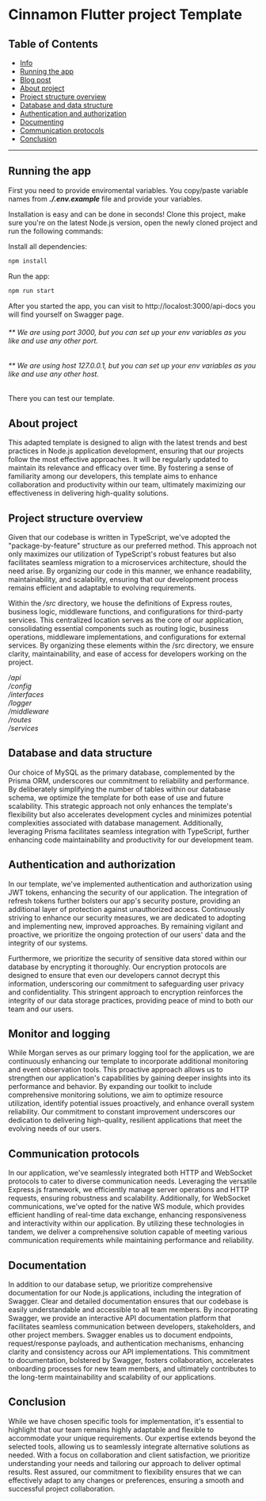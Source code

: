 # Cinnamon Flutter project Template

## **Table of Contents**

*  [Info](#info)
*  [Running the app](#running)
*  [Blog post](#blog)
*  [About project](#about)
*  [Project structure overview](#structure)
*  [Database and data structure](#database)
*  [Authentication and authorization](#auth)
*  [Documenting](#docs)
*  [Communication protocols](#protocol)
*  [Conclusion](#conclusion)
----

## **Running the app** <a name="running"></a>

First you need to provide enviromental variables. You copy/paste variable names from **<em>./.env.example</em>** file and provide your variables.

Installation is easy and can be done in seconds! Clone this project, make sure you're on the latest Node.js version, open the newly cloned project and run the following commands:

Install all dependencies:

```bash
npm install
```

Run the app:

```bash
npm run start
```
After you started the app, you can visit to http://localost:3000/api-docs you will find yourself on Swagger page.

###### ** We are using port 3000, but you can set up your env variables as you like and use any other port.
###### ** We are using host 127.0.0.1, but you can set up your env variables as you like and use any other host.

There you can test our template.

## **About project** <a name="about"></a>

This adapted template is designed to align with the latest trends and best practices in Node.js application development, ensuring that our projects follow the most effective approaches. It will be regularly updated to maintain its relevance and efficacy over time. By fostering a sense of familiarity among our developers, this template aims to enhance collaboration and productivity within our team, ultimately maximizing our effectiveness in delivering high-quality solutions.

## **Project structure overview** <a name="structure"></a>

Given that our codebase is written in TypeScript, we've adopted the "package-by-feature" structure as our preferred method. This approach not only maximizes our utilization of TypeScript's robust features but also facilitates seamless migration to a microservices architecture, should the need arise. By organizing our code in this manner, we enhance readability, maintainability, and scalability, ensuring that our development process remains efficient and adaptable to evolving requirements.

Within the */src* directory, we house the definitions of Express routes, business logic, middleware functions, and configurations for third-party services. This centralized location serves as the core of our application, consolidating essential components such as routing logic, business operations, middleware implementations, and configurations for external services. By organizing these elements within the /src directory, we ensure clarity, maintainability, and ease of access for developers working on the project.

*/api*<br>
*/config*<br>
*/interfaces*<br>
*/logger*<br>
*/middleware*<br>
*/routes*<br>
*/services*<br>

## **Database and data structure** <a name="database"></a>

Our choice of MySQL as the primary database, complemented by the Prisma ORM, underscores our commitment to reliability and performance. By deliberately simplifying the number of tables within our database schema, we optimize the template for both ease of use and future scalability. This strategic approach not only enhances the template's flexibility but also accelerates development cycles and minimizes potential complexities associated with database management. Additionally, leveraging Prisma facilitates seamless integration with TypeScript, further enhancing code maintainability and productivity for our development team.

## **Authentication and authorization** <a name="auth"></a>

In our template, we've implemented authentication and authorization using JWT tokens, enhancing the security of our application. The integration of refresh tokens further bolsters our app's security posture, providing an additional layer of protection against unauthorized access. Continuously striving to enhance our security measures, we are dedicated to adopting and implementing new, improved approaches. By remaining vigilant and proactive, we prioritize the ongoing protection of our users' data and the integrity of our systems.

Furthermore, we prioritize the security of sensitive data stored within our database by encrypting it thoroughly. Our encryption protocols are designed to ensure that even our developers cannot decrypt this information, underscoring our commitment to safeguarding user privacy and confidentiality. This stringent approach to encryption reinforces the integrity of our data storage practices, providing peace of mind to both our team and our users.

## **Monitor and logging** <a name="monitor"></a>

While Morgan serves as our primary logging tool for the application, we are continuously enhancing our template to incorporate additional monitoring and event observation tools. This proactive approach allows us to strengthen our application's capabilities by gaining deeper insights into its performance and behavior. By expanding our toolkit to include comprehensive monitoring solutions, we aim to optimize resource utilization, identify potential issues proactively, and enhance overall system reliability. Our commitment to constant improvement underscores our dedication to delivering high-quality, resilient applications that meet the evolving needs of our users.

## **Communication protocols** <a name="protocol"></a>

In our application, we've seamlessly integrated both HTTP and WebSocket protocols to cater to diverse communication needs. Leveraging the versatile Express.js framework, we efficiently manage server operations and HTTP requests, ensuring robustness and scalability. Additionally, for WebSocket communications, we've opted for the native WS module, which provides efficient handling of real-time data exchange, enhancing responsiveness and interactivity within our application. By utilizing these technologies in tandem, we deliver a comprehensive solution capable of meeting various communication requirements while maintaining performance and reliability.

## **Documentation** <a name="docs"></a>

In addition to our database setup, we prioritize comprehensive documentation for our Node.js applications, including the integration of Swagger. Clear and detailed documentation ensures that our codebase is easily understandable and accessible to all team members. By incorporating Swagger, we provide an interactive API documentation platform that facilitates seamless communication between developers, stakeholders, and other project members. Swagger enables us to document endpoints, request/response payloads, and authentication mechanisms, enhancing clarity and consistency across our API implementations. This commitment to documentation, bolstered by Swagger, fosters collaboration, accelerates onboarding processes for new team members, and ultimately contributes to the long-term maintainability and scalability of our applications.

## **Conclusion** <a name="conclusion"></a>

While we have chosen specific tools for implementation, it's essential to highlight that our team remains highly adaptable and flexible to accommodate your unique requirements. Our expertise extends beyond the selected tools, allowing us to seamlessly integrate alternative solutions as needed. With a focus on collaboration and client satisfaction, we prioritize understanding your needs and tailoring our approach to deliver optimal results. Rest assured, our commitment to flexibility ensures that we can effectively adapt to any changes or preferences, ensuring a smooth and successful project collaboration.